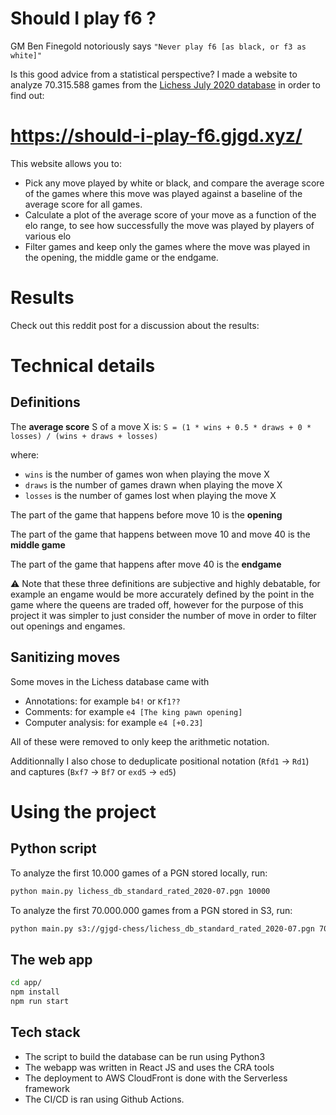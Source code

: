 # Should I play f6 ?

GM Ben Finegold notoriously says `"Never play f6 [as black, or f3 as white]"`

Is this good advice from a statistical perspective? I made a website to analyze 70.315.588 games from the [Lichess July 2020 database](https://database.lichess.org/) in order to find out:

# https://should-i-play-f6.gjgd.xyz/

This website allows you to:

- Pick any move played by white or black, and compare the average score of the games where this move was played against a baseline of the average score for all games.
- Calculate a plot of the average score of your move as a function of the elo range, to see how successfully the move was played by players of various elo
- Filter games and keep only the games where the move was played in the opening, the middle game or the endgame.

# Results

Check out this reddit post for a discussion about the results: <reddit link>

# Technical details

## Definitions

The **average score** S of a move X is:
`S = (1 * wins + 0.5 * draws + 0 * losses) / (wins + draws + losses)`

where:
- `wins` is the number of games won when playing the move X
- `draws` is the number of games drawn when playing the move X
- `losses` is the number of games lost when playing the move X

The part of the game that happens before move 10 is the **opening**

The part of the game that happens between move 10 and move 40 is the **middle game**

The part of the game that happens after move 40 is the **endgame**

⚠️ Note that these three definitions are subjective and highly debatable, for example an engame would be more accurately defined by the point in the game where the queens are traded off, however for the purpose of this project it was simpler to just consider the number of move in order to filter out openings and engames.

## Sanitizing moves

Some moves in the Lichess database came with 
- Annotations: for example `b4!` or `Kf1??`
- Comments: for example  `e4 [The king pawn opening]`
- Computer analysis: for example `e4 [+0.23]`

All of these were removed to only keep the arithmetic notation.

Additionnally I also chose to deduplicate positional notation (`Rfd1` -> `Rd1`) and captures (`Bxf7` -> `Bf7` or `exd5` -> `ed5`)

# Using the project

## Python script

To analyze the first 10.000 games of a PGN stored locally, run:
```bash
python main.py lichess_db_standard_rated_2020-07.pgn 10000
```

To analyze the first 70.000.000 games from a PGN stored in S3, run:
```bash
python main.py s3://gjgd-chess/lichess_db_standard_rated_2020-07.pgn 70000000
```

## The web app

```bash
cd app/
npm install
npm run start
```

## Tech stack

- The script to build the database can be run using Python3
- The webapp was written in React JS and uses the CRA tools
- The deployment to AWS CloudFront is done with the Serverless framework
- The CI/CD is ran using Github Actions.

